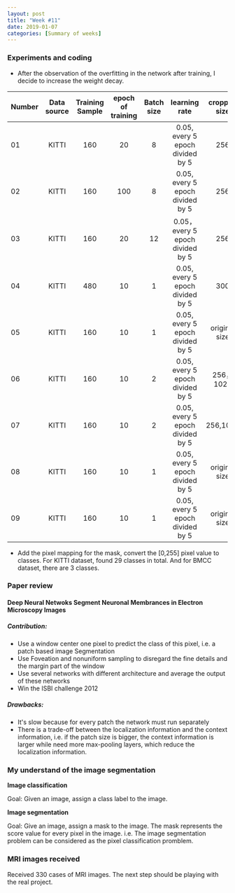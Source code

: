 ```yaml
---
layout: post
title: "Week #11"
date: 2019-01-07
categories: [Summary of weeks]
---
```

### Experiments and coding
* After the observation of the overfitting in the network after training, I decide to increase the weight decay.

|Number| Data source   | Training Sample  | epoch of training  | Batch size | learning rate | cropped size| momentum |Weight decay| Mimimum loss attained | the result|
|----|:----:|:-----:|:-----:|:----:|:---:|:---:|:---:|:---:|:---:|---:|
|01|KITTI|160|20|8|0.05, every 5 epoch divided by 5|256|0.9|0.0005|0.608|good|
|02|KITTI|160|100|8|0.05, every 5 epoch divided by 5|256|0.9|0.0005|0.612|good|
|03|KITTI|160|20|12|0.05， every 5 epoch divided by 5|256|0.9|0.0005|0.617|good|
|04|KITTI|480|10|1|0.05, every 5 epoch divided by 5|300|0.9|0.0005|0.604|good|
|05|KITTI|160|10|1|0.05, every 5 epoch divided by 5|original size|0.9|0.0005|0.595|good|
|06|KITTI|160|10|2|0.05, every 5 epoch divided by 5|256，1024|0.9|0.0005|0.601|good|
|07|KITTI|160|10|2|0.05, every 5 epoch divided by 5|256,1024|0.9|0.005|0.606|good|
|08|KITTI|160|10|1|0.05, every 5 epoch divided by 5|original size|0.9|0.05|0.685|bad|
|09|KITTI|160|10|1|0.05, every 5 epoch divided by 5|original size|0.9|0.005|0.614|good|

* Add the pixel mapping for the mask, convert the [0,255] pixel value to classes. For KITTI dataset, found 29 classes in total. And for BMCC dataset, there are 3 classes.

### Paper review
#### Deep Neural Netwoks Segment Neuronal Membrances in Electron Microscopy Images
##### Contribution:
* Use a window center one pixel to predict the class of this pixel, i.e. a patch based image Segmentation
* Use Foveation and nonuniform sampling to disregard the fine details and the margin part of the window
* Use several networks with different architecture and average the output of these networks
* Win the ISBI challenge 2012

##### Drawbacks:
* It's slow because for every patch the network must run separately
* There is a trade-off between the localization information and the context information, i.e. if the patch size is bigger, the context information is larger while need more max-pooling layers, which reduce the localization information.

### My understand of the image segmentation
**Image classification**

Goal: Given an image, assign a class label to the image.

**Image segmentation**

Goal: Give an image, assign a mask to the image. The mask represents the score value for every pixel in the image. i.e. The image segmentation problem can be considered as the pixel classification promblem.

### MRI images received
Received 330 cases of MRI images. The next step should be playing with the real project.
